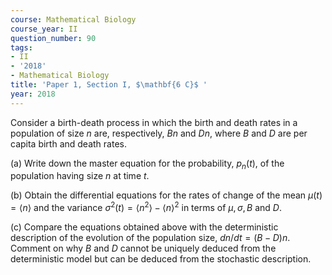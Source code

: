 ```yaml
---
course: Mathematical Biology
course_year: II
question_number: 90
tags:
- II
- '2018'
- Mathematical Biology
title: 'Paper 1, Section I, $\mathbf{6 C}$ '
year: 2018
---
```




Consider a birth-death process in which the birth and death rates in a population of size $n$ are, respectively, $B n$ and $D n$, where $B$ and $D$ are per capita birth and death rates.

(a) Write down the master equation for the probability, $p_{n}(t)$, of the population having size $n$ at time $t$.

(b) Obtain the differential equations for the rates of change of the mean $\mu(t)=\langle n\rangle$ and the variance $\sigma^{2}(t)=\left\langle n^{2}\right\rangle-\langle n\rangle^{2}$ in terms of $\mu, \sigma, B$ and $D$.

(c) Compare the equations obtained above with the deterministic description of the evolution of the population size, $d n / d t=(B-D) n$. Comment on why $B$ and $D$ cannot be uniquely deduced from the deterministic model but can be deduced from the stochastic description.